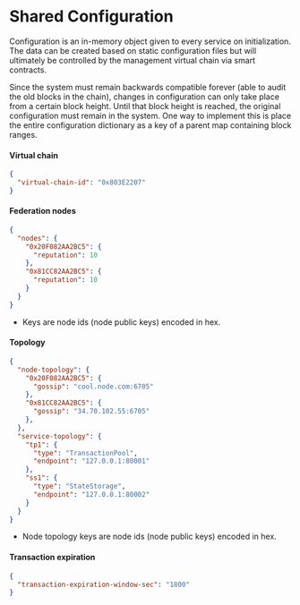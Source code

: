 # Shared Configuration

Configuration is an in-memory object given to every service on initialization. The data can be created based on static configuration files but will ultimately be controlled by the management virtual chain via smart contracts.

Since the system must remain backwards compatible forever (able to audit the old blocks in the chain), changes in configuration can only take place from a certain block height. Until that block height is reached, the original configuration must remain in the system. One way to implement this is place the entire configuration dictionary as a key of a parent map containing block ranges.

#### Virtual chain

```json
{
  "virtual-chain-id": "0x803E2207"
}
```

#### Federation nodes

```json
{
  "nodes": {
    "0x20F082AA2BC5": {
      "reputation": 10
    },
    "0x81CC82AA2BC5": {
      "reputation": 10
    }
  }
}
```

* Keys are node ids (node public keys) encoded in hex.

#### Topology

```json
{
  "node-topology": {
    "0x20F082AA2BC5": {
      "gossip": "cool.node.com:6705"
    },
    "0x81CC82AA2BC5": {
      "gossip": "34.70.102.55:6705"
    },
  },
  "service-topology": {
    "tp1": {
      "type": "TransactionPool",
      "endpoint": "127.0.0.1:80001"
    },
    "ss1": {
      "type": "StateStorage",
      "endpoint": "127.0.0.1:80002"
    }
  }
}
```

* Node topology keys are node ids (node public keys) encoded in hex.

#### Transaction expiration

```json
{
  "transaction-expiration-window-sec": "1800"
}
```

